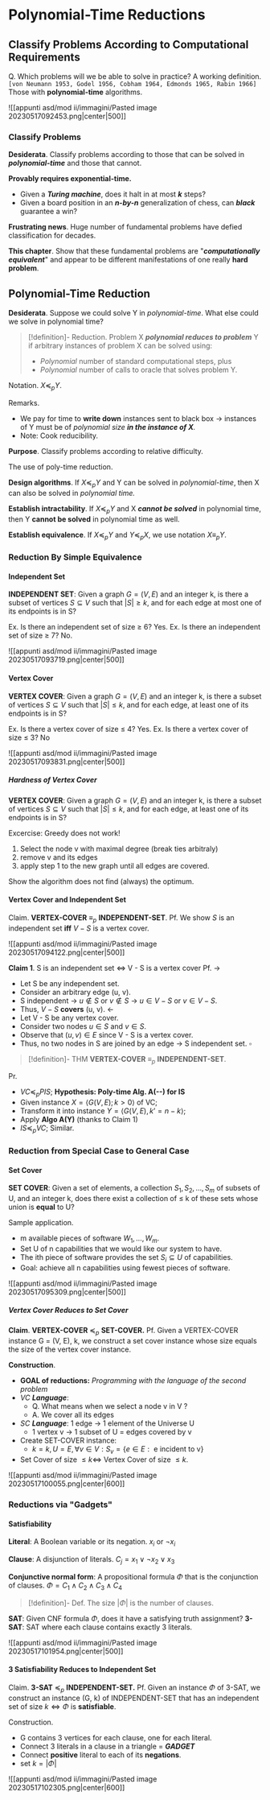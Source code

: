 # Polynomial-Time Reductions

## Classify Problems According to Computational Requirements

Q. Which problems will we be able to solve in practice?
A working definition. `[von Neumann 1953, Godel 1956, Cobham 1964, Edmonds 1965, Rabin 1966]`
Those with **polynomial-time** algorithms.

![[appunti asd/mod ii/immagini/Pasted image 20230517092453.png|center|500]]

### Classify Problems

**Desiderata**. Classify problems according to those that can be solved in _**polynomial-time**_ and those that cannot.

**Provably requires exponential-time.**
- Given a **_Turing machine_**, does it halt in at most _**k**_ steps?
- Given a board position in an _**n-by-n**_ generalization of chess, can _**black**_ guarantee a win?

**Frustrating news**. Huge number of fundamental problems have defied classification for decades.

**This chapter**. Show that these fundamental problems are "_**computationally equivalent**_" and appear to be different manifestations of one really **hard problem**.

## Polynomial-Time Reduction

**Desiderata**. Suppose we could solve Y in _polynomial-time_. What else could we solve in polynomial time?

>[!definition]- Reduction. 
>Problem X _**polynomial reduces to problem**_ Y if arbitrary instances of problem X can be solved using:
>- _Polynomial_ number of standard computational steps, plus 
>- _Polynomial_ number of calls to oracle that solves problem Y.

Notation. $X\preceq_{p} Y.$

Remarks.
- We pay for time to **write down** instances sent to black box $\to$ instances of Y must be of _polynomial size **in the instance of X**._
- Note: Cook reducibility.

**Purpose**. Classify problems according to relative difficulty.

The use of poly-time reduction.

**Design algorithms**. If $X\preceq_p Y$ and Y can be solved in _polynomial-time_, then X can also be solved in _polynomial time._

**Establish intractability**. If $X\preceq_p Y$ and X _**cannot be solved**_ in polynomial time, then Y **cannot be solved** in polynomial time as well.

**Establish equivalence**. If $X\preceq_p Y$ and $Y\preceq_p X$, we use notation $X\equiv_p Y$.

### Reduction By Simple Equivalence

#### Independent Set

**INDEPENDENT SET**: Given a graph $G = (V, E)$ and an integer k, is there a subset of vertices $S \subseteq V$ such that $|S|\geq k$, and for each edge at most one of its endpoints is in S?

Ex. Is there an independent set of size $\geq$ 6? Yes.
Ex. Is there an independent set of size $\geq$ 7? No.

![[appunti asd/mod ii/immagini/Pasted image 20230517093719.png|center|500]]

#### Vertex Cover

**VERTEX COVER**: Given a graph $G = (V, E)$ and an integer k, is there a subset of vertices $S \subseteq V$ such that $|S| \leq k$, and for each edge, at least one of its endpoints is in S?

Ex. Is there a vertex cover of size $\leq$ 4? Yes.
Ex. Is there a vertex cover of size $\leq$ 3? No

![[appunti asd/mod ii/immagini/Pasted image 20230517093831.png|center|500]]


##### Hardness of Vertex Cover

**VERTEX COVER**: Given a graph $G = (V, E)$ and an integer k, is there a subset of vertices $S \subseteq V$ such that $|S| \leq k$, and for each edge, at least one of its endpoints is in S?

Excercise: Greedy does not work!
1) Select the node v with maximal degree (break ties arbitraly)
2) remove v and its edges
3) apply step 1 to the new graph until all edges are covered.

Show the algorithm does not find (always) the optimum.

#### Vertex Cover and Independent Set

Claim. **VERTEX-COVER** $\equiv_p$ **INDEPENDENT-SET**.
Pf. We show $S$ is an independent set **iff** $V - S$ is a vertex cover.

![[appunti asd/mod ii/immagini/Pasted image 20230517094122.png|center|500]]


**Claim 1**. S is an independent set $\iff$ V - S is a vertex cover
Pf.
$\to$
- Let S be any independent set.
- Consider an arbitrary edge (u, v).
- S independent $\to$ $u \not\in S$ or $v \not\in S$ $\to$ $u \in V - S$ or $v \in V - S.$
- Thus, $V - S$ **covers** (u, v).
$\leftarrow$
- Let V - S be any vertex cover.
- Consider two nodes $u\in S$ and $v\in S$.
- Observe that $(u, v)\in E$ since V - S is a vertex cover.
- Thus, no two nodes in S are joined by an edge $\to$ S independent set. $\square$

>[!definition]- THM
>**VERTEX-COVER** $\equiv_p$ **INDEPENDENT-SET**.


Pr.
- $VC \preceq_p P IS$; **Hypothesis: Poly-time Alg. A(--) for IS**
- Given instance $X = \langle G(V,E) ; k\gt0 \rangle$ of VC;
- Transform it into instance $Y=\langle G(V,E) , k’=n-k\rangle$;
- Apply **Algo A(Y)** (thanks to Claim 1)
- $IS\preceq_p VC$; Similar.

### Reduction from Special Case to General Case

#### Set Cover

**SET COVER**: Given a set of elements, a collection $S_1, S_2,\dots , S_m$ of subsets of U, and an integer k, does there exist a collection of $\leq$ k of these sets whose union is **equal** to U?

Sample application.
- m available pieces of software $W_1,\dots,W_m$.
- Set U of n capabilities that we would like our system to have.
- The ith piece of software provides the set $S_i \subseteq U$ of capabilities.
- Goal: achieve all n capabilities using fewest pieces of software.

![[appunti asd/mod ii/immagini/Pasted image 20230517095309.png|center|500]]


##### Vertex Cover Reduces to Set Cover

**Claim**. **VERTEX-COVER** $\preceq_p$ **SET-COVER.**
Pf. Given a VERTEX-COVER instance G = (V, E), k, we construct a set cover instance whose size equals the size of the vertex cover instance.

**Construction**.

- **GOAL of reductions:** _Programming with the language of the second problem_
- _VC **Language**_: 
	- Q. What means when we select a node v in V ? 
	- A. We cover all its edges
- _SC **Language**_: 1 edge $\to$ 1 element of the Universe U
	- 1 vertex v $\to$ 1 subset of U = edges covered by v
- Create SET-COVER instance: 
	- $k = k, U = E, \forall v \in V: S_v = \{e \in E :\text{ e incident to v} \}$
- Set Cover of size $\leq k \iff$ Vertex Cover of size $\leq k$.

![[appunti asd/mod ii/immagini/Pasted image 20230517100055.png|center|600]]


### Reductions via "Gadgets"

#### Satisfiability

**Literal**: A Boolean variable or its negation. $x_i$ or $\neg x_i$

**Clause**: A disjunction of literals. $C_j = x_1 \lor \neg x_2 \lor x_3$

**Conjunctive normal form**: A propositional formula $\Phi$ that is the conjunction of clauses.
$\Phi=C_1 \land C_2\land C_3\land C_4$

>[!definition]- Def. 
>The size $| \Phi |$ is the number of clauses.

**SAT**: Given CNF formula $\Phi$, does it have a satisfying truth assignment?
**3-SAT**: SAT where each clause contains exactly 3 literals.

![[appunti asd/mod ii/immagini/Pasted image 20230517101954.png|center|500]]

#### 3 Satisfiability Reduces to Independent Set

Claim. **3-SAT** $\preceq_p$ **INDEPENDENT-SET.**
Pf. Given an instance $\Phi$ of 3-SAT, we construct an instance (G, k) of INDEPENDENT-SET that has an independent set of size $k \iff \Phi$ is **satisfiable**.

Construction.
- G contains 3 vertices for each clause, one for each literal.
- Connect 3 literals in a clause in a triangle = _**GADGET**_
- Connect **positive** literal to each of its **negations**.
- set $k = | \Phi |$

![[appunti asd/mod ii/immagini/Pasted image 20230517102305.png|center|600]]


